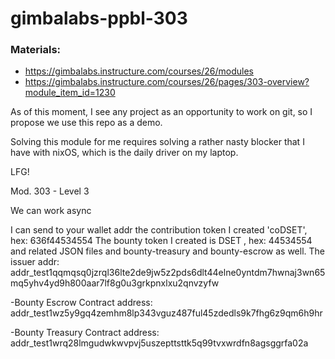 # gimbalabs-ppbl-303

###  Materials: 
* https://gimbalabs.instructure.com/courses/26/modules
* https://gimbalabs.instructure.com/courses/26/pages/303-overview?module_item_id=1230

As of this moment, I see any project as an opportunity to work on git, so I propose we use this repo as a demo.

Solving this module for me requires solving a rather nasty blocker that I have with nixOS, which is the daily driver on my laptop.

LFG!

Mod. 303 - Level 3

We can work async

I can send to your wallet addr the contribution token I created  'coDSET', hex: 636f44534554
The bounty token I created is DSET , hex: 44534554
and related JSON files and bounty-treasury and bounty-escrow as well.
The issuer addr: addr_test1qqmqsq0jzrql36lte2de9jw5z2pds6dlt44elne0yntdm7hwnaj3wn65mq5yhv4yd9h800aar7lf8g0u3grkpnxlxu2qnvzyfw

-Bounty Escrow Contract address:  
addr_test1wz5y9gq4zemhm8lp343vguz487ful45zdedls9k7fhg6z9qm6h9hr

-Bounty Treasury Contract address:  
addr_test1wrq28lmgudwkwvpvj5uszepttsttk5q99tvxwrdfn8agsggrfa02a
